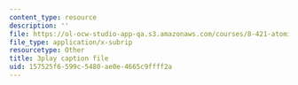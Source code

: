 ```yaml
---
content_type: resource
description: ''
file: https://ol-ocw-studio-app-qa.s3.amazonaws.com/courses/8-421-atomic-and-optical-physics-i-spring-2014/157525f6599c5480ae0e4665c9ffff2a_Fnsu19QD1D8.vtt
file_type: application/x-subrip
resourcetype: Other
title: 3play caption file
uid: 157525f6-599c-5480-ae0e-4665c9ffff2a
---
```

